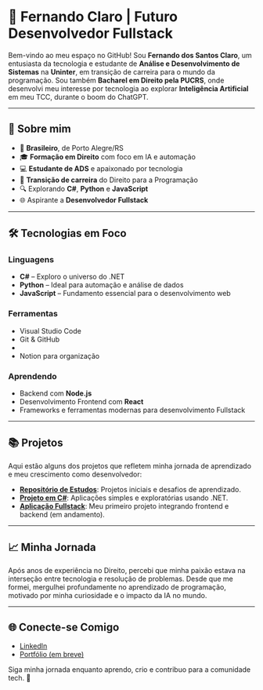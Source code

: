 # 🌟 Fernando Claro | Futuro Desenvolvedor Fullstack

Bem-vindo ao meu espaço no GitHub! Sou **Fernando dos Santos Claro**, um entusiasta da tecnologia e estudante de **Análise e Desenvolvimento de Sistemas** na **Uninter**, em transição de carreira para o mundo da programação. Sou também **Bacharel em Direito pela PUCRS**, onde desenvolvi meu interesse por tecnologia ao explorar **Inteligência Artificial** em meu TCC, durante o boom do ChatGPT.

---

## 🚀 Sobre mim
- 📌 **Brasileiro**, de Porto Alegre/RS
- 🎓 **Formação em Direito** com foco em IA e automação
- 💻 **Estudante de ADS** e apaixonado por tecnologia
- 🔄 **Transição de carreira** do Direito para a Programação
- 🔍 Explorando **C#**, **Python** e **JavaScript**
- 🌐 Aspirante a **Desenvolvedor Fullstack**

---

## 🛠️ Tecnologias em Foco
### Linguagens
- **C#** – Exploro o universo do .NET
- **Python** – Ideal para automação e análise de dados
- **JavaScript** – Fundamento essencial para o desenvolvimento web

### Ferramentas
- Visual Studio Code
- Git & GitHub
- 
- Notion para organização

### Aprendendo
- Backend com **Node.js**
- Desenvolvimento Frontend com **React**
- Frameworks e ferramentas modernas para desenvolvimento Fullstack

---

## 📚 Projetos
Aqui estão alguns dos projetos que refletem minha jornada de aprendizado e meu crescimento como desenvolvedor:
- **[Repositório de Estudos](https://github.com/seu-usuario/repo-estudos)**: Projetos iniciais e desafios de aprendizado.
- **[Projeto em C#](https://github.com/seu-usuario/projeto-csharp)**: Aplicações simples e exploratórias usando .NET.
- **[Aplicação Fullstack](https://github.com/seu-usuario/aplicacao-fullstack)**: Meu primeiro projeto integrando frontend e backend (em andamento).

---

## 📈 Minha Jornada
Após anos de experiência no Direito, percebi que minha paixão estava na interseção entre tecnologia e resolução de problemas. Desde que me formei, mergulhei profundamente no aprendizado de programação, motivado por minha curiosidade e o impacto da IA no mundo.

---

## 🌐 Conecte-se Comigo
- [LinkedIn](https://www.linkedin.com/in/seu-usuario/)
- [Portfólio (em breve)](https://seu-portfolio.com)

Siga minha jornada enquanto aprendo, crio e contribuo para a comunidade tech. 🚀
